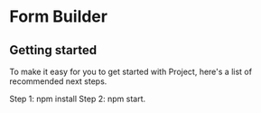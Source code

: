 # Form Builder

## Getting started

To make it easy for you to get started with Project, here's a list of recommended next steps.

Step 1: npm install
Step 2: npm start.
